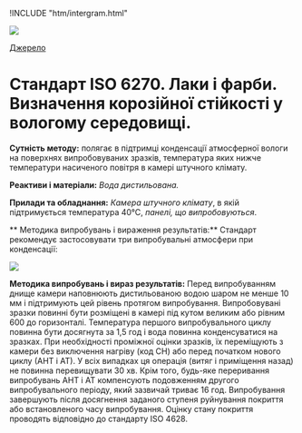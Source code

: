 
!INCLUDE "htm/intergram.html"

![](https://chart.googleapis.com/chart?chs=180x180&amp;cht=qr&amp;chl=https://pp.vokov.tk/%D0%B2%D0%B8%D0%B1%D1%96%D1%80_%D1%84%D0%B0%D1%80%D0%B1%D0%B8.html) 

[Джерело](http://vseokraskah.net/standart-iso-6270 "Permalink to Стандарт ISO 6270. Лаки и краски. Определение коррозионной стойкости во влажной среде.")

# Стандарт ISO 6270. Лаки і фарби. Визначення корозійної стійкості у вологому середовищі.

**Сутність методу:** полягає в підтримці конденсації атмосферної вологи на поверхнях випробовуваних зразків, температура яких нижче температури насиченого повітря в камері штучного клімату.

**Реактиви і матеріали:** _Вода дистильована._

**Прилади та обладнання:** _Камера штучного клімату_, в якій підтримується температура 40°С, _панелі, що  випробовуються_.

** Методика випробувань і вираження результатів:** Стандарт рекомендує застосовувати три випробувальні атмосфери при конденсації:

![](/img/1_ISO_6270.png)

**Методика випробувань і вираз результатів:** Перед випробуванням днище камери наповнюють дистильованою водою шаром не менше 10 мм і підтримують цей рівень протягом випробування. Випробовувані зразки повинні бути розміщені в камері під кутом великим або рівним 600 до горизонталі. Температура першого випробувального циклу повинна бути досягнута за 1,5 год і вода повинна конденсуватися на зразках.
При необхідності проміжної оцінки зразків, їх переміщують з камери без виключення нагріву (код СН) або перед початком нового циклу (АНТ і АТ). У всіх випадках ця операція (витяг і приміщення назад) не повинна перевищувати 30 хв.
Крім того, будь-яке переривання випробувань АНТ і АТ компенсують подовженням другого випробувального періоду, який зазвичай триває 16 год.
Випробування завершують після досягнення заданого ступеня руйнування покриття або встановленого часу випробування. Оцінку стану покриття проводять відповідно до стандарту ISO 4628.

 

  